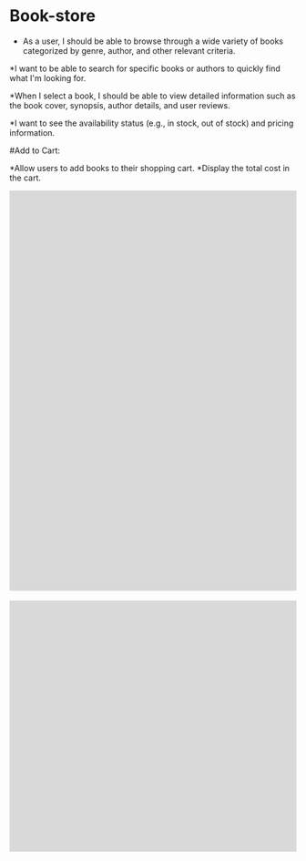 # Book-store
* As a user, I should be able to browse through a wide variety of books categorized by genre, author, and other relevant criteria.


*I want to be able to search for specific books or authors to quickly find what I'm looking for.


*When I select a book, I should be able to view detailed information such as the book cover, synopsis, author details, and user reviews.

*I want to see the availability status (e.g., in stock, out of stock) and pricing information.

#Add to Cart:

*Allow users to add books to their shopping cart.
*Display the total cost in the cart.


![Alt text](image.png)

![Alt text](image-1.png)